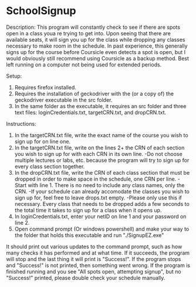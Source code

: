 # SchoolSignup

Description: This program will constantly check to see if there are spots open in a class youa re trying to get into. Upon seeing that there are available seats, it will sign you up for the class while dropping any classes necessary to make room in the schedule. In past experience, this generally signs up for the course before Coursicle even detects a spot is open, but I would obviously still recommend using Coursicle as a backup method. Best left running on a computer not being used for extended periods. 

Setup:
1) Requires firefox installed. 
2) Requires the installation of geckodriver with the (or a copy of) the geckodriver executable in the src folder.
3) In the same folder as the executable, it requires an src folder and three text files: loginCredentials.txt, targetCRN.txt, and dropCRN.txt.

Instructions:
1) In the targetCRN.txt file, write the exact name of the course you wish to sign up for on line one.
2) In the targetCRN.txt file, write on the lines 2+ the CRN of each section you wish to sign up for with each CRN in its own line.
	-Do not choose multiple lectures or labs, etc. because the program will try to sign up for every class section together. 
3) In the dropCRN.txt file, write the CRN of each class section that must be dropped in order to make space in the schedule, one CRN per line.
	-Start with line 1. There is no need to include any class names, only the CRN.
	-If your schedule can already accomodate the classes you wish to sign up for, feel free to leave drops.txt empty.
	-Please only use this if necessary. Every class that needs to be dropped adds a few seconds to the total time it takes to sign up for a class when it opens up.
4) In loginCredentials.txt, enter your netID on line 1 and your password on line 2.
5) Open command prompt (Or windows powershell) and make your way to the folder that holds this executable and run "./SignupEZ.exe"

It should print out various updates to the command prompt, such as how many checks it has performed and at what time. If it succeeds, the program will stop and the last thing it will print is "Success!". If the program stops and "Success!" is not printed, then something went wrong. If the program is finished running and you see "All spots open, attempting signup", but no "Success!" printed, please double check your schedule manually. 